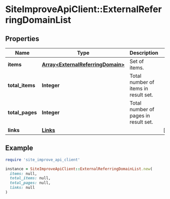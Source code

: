 # SiteImproveApiClient::ExternalReferringDomainList

## Properties

| Name | Type | Description | Notes |
| ---- | ---- | ----------- | ----- |
| **items** | [**Array&lt;ExternalReferringDomain&gt;**](ExternalReferringDomain.md) | Set of items. |  |
| **total_items** | **Integer** | Total number of items in result set. |  |
| **total_pages** | **Integer** | Total number of pages in result set. |  |
| **links** | [**Links**](Links.md) |  | [optional] |

## Example

```ruby
require 'site_improve_api_client'

instance = SiteImproveApiClient::ExternalReferringDomainList.new(
  items: null,
  total_items: null,
  total_pages: null,
  links: null
)
```


